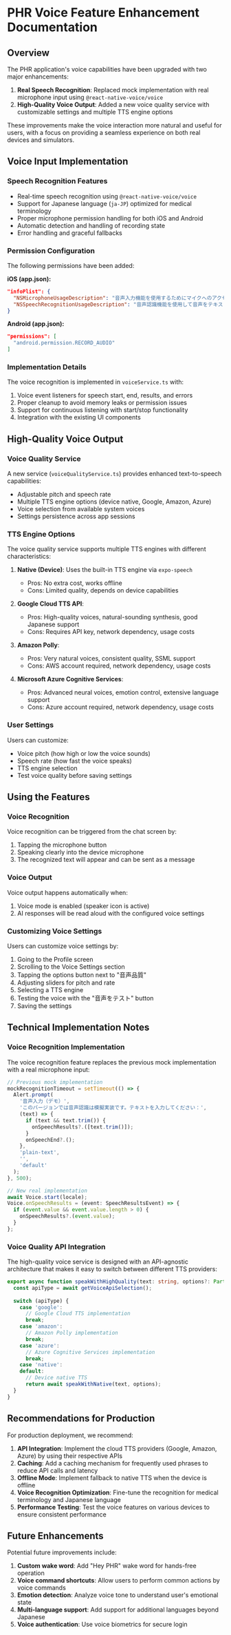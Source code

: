# PHR Voice Feature Enhancement Documentation

## Overview

The PHR application's voice capabilities have been upgraded with two major enhancements:

1. **Real Speech Recognition**: Replaced mock implementation with real microphone input using `@react-native-voice/voice`
2. **High-Quality Voice Output**: Added a new voice quality service with customizable settings and multiple TTS engine options

These improvements make the voice interaction more natural and useful for users, with a focus on providing a seamless experience on both real devices and simulators.

## Voice Input Implementation

### Speech Recognition Features

- Real-time speech recognition using `@react-native-voice/voice`
- Support for Japanese language (`ja-JP`) optimized for medical terminology
- Proper microphone permission handling for both iOS and Android
- Automatic detection and handling of recording state
- Error handling and graceful fallbacks

### Permission Configuration

The following permissions have been added:

**iOS (app.json):**
```json
"infoPlist": {
  "NSMicrophoneUsageDescription": "音声入力機能を使用するためにマイクへのアクセスが必要です。",
  "NSSpeechRecognitionUsageDescription": "音声認識機能を使用して音声をテキストに変換します。"
}
```

**Android (app.json):**
```json
"permissions": [
  "android.permission.RECORD_AUDIO"
]
```

### Implementation Details

The voice recognition is implemented in `voiceService.ts` with:

1. Voice event listeners for speech start, end, results, and errors
2. Proper cleanup to avoid memory leaks or permission issues
3. Support for continuous listening with start/stop functionality
4. Integration with the existing UI components

## High-Quality Voice Output

### Voice Quality Service

A new service (`voiceQualityService.ts`) provides enhanced text-to-speech capabilities:

- Adjustable pitch and speech rate
- Multiple TTS engine options (device native, Google, Amazon, Azure)
- Voice selection from available system voices
- Settings persistence across app sessions

### TTS Engine Options

The voice quality service supports multiple TTS engines with different characteristics:

1. **Native (Device)**: Uses the built-in TTS engine via `expo-speech`
   - Pros: No extra cost, works offline
   - Cons: Limited quality, depends on device capabilities

2. **Google Cloud TTS API**:
   - Pros: High-quality voices, natural-sounding synthesis, good Japanese support
   - Cons: Requires API key, network dependency, usage costs

3. **Amazon Polly**:
   - Pros: Very natural voices, consistent quality, SSML support
   - Cons: AWS account required, network dependency, usage costs

4. **Microsoft Azure Cognitive Services**:
   - Pros: Advanced neural voices, emotion control, extensive language support
   - Cons: Azure account required, network dependency, usage costs

### User Settings

Users can customize:
- Voice pitch (how high or low the voice sounds)
- Speech rate (how fast the voice speaks)
- TTS engine selection
- Test voice quality before saving settings

## Using the Features

### Voice Recognition

Voice recognition can be triggered from the chat screen by:
1. Tapping the microphone button
2. Speaking clearly into the device microphone
3. The recognized text will appear and can be sent as a message

### Voice Output

Voice output happens automatically when:
1. Voice mode is enabled (speaker icon is active)
2. AI responses will be read aloud with the configured voice settings

### Customizing Voice Settings

Users can customize voice settings by:
1. Going to the Profile screen
2. Scrolling to the Voice Settings section
3. Tapping the options button next to "音声品質"
4. Adjusting sliders for pitch and rate
5. Selecting a TTS engine
6. Testing the voice with the "音声をテスト" button
7. Saving the settings

## Technical Implementation Notes

### Voice Recognition Implementation

The voice recognition feature replaces the previous mock implementation with a real microphone input:

```typescript
// Previous mock implementation
mockRecognitionTimeout = setTimeout(() => {
  Alert.prompt(
    '音声入力（デモ）',
    'このバージョンでは音声認識は模擬実装です。テキストを入力してください：',
    (text) => {
      if (text && text.trim()) {
        onSpeechResults?.([text.trim()]);
      }
      onSpeechEnd?.();
    },
    'plain-text',
    '',
    'default'
  );
}, 500);

// New real implementation
await Voice.start(locale);
Voice.onSpeechResults = (event: SpeechResultsEvent) => {
  if (event.value && event.value.length > 0) {
    onSpeechResults?.(event.value);
  }
};
```

### Voice Quality API Integration

The high-quality voice service is designed with an API-agnostic architecture that makes it easy to switch between different TTS providers:

```typescript
export async function speakWithHighQuality(text: string, options?: Partial<VoiceQualitySettings>) {
  const apiType = await getVoiceApiSelection();
  
  switch (apiType) {
    case 'google':
      // Google Cloud TTS implementation
      break;
    case 'amazon':
      // Amazon Polly implementation
      break;
    case 'azure':
      // Azure Cognitive Services implementation
      break;
    case 'native':
    default:
      // Device native TTS
      return await speakWithNative(text, options);
  }
}
```

## Recommendations for Production

For production deployment, we recommend:

1. **API Integration**: Implement the cloud TTS providers (Google, Amazon, Azure) by using their respective APIs
2. **Caching**: Add a caching mechanism for frequently used phrases to reduce API calls and latency
3. **Offline Mode**: Implement fallback to native TTS when the device is offline
4. **Voice Recognition Optimization**: Fine-tune the recognition for medical terminology and Japanese language
5. **Performance Testing**: Test the voice features on various devices to ensure consistent performance

## Future Enhancements

Potential future improvements include:

1. **Custom wake word**: Add "Hey PHR" wake word for hands-free operation
2. **Voice command shortcuts**: Allow users to perform common actions by voice commands
3. **Emotion detection**: Analyze voice tone to understand user's emotional state
4. **Multi-language support**: Add support for additional languages beyond Japanese
5. **Voice authentication**: Use voice biometrics for secure login
